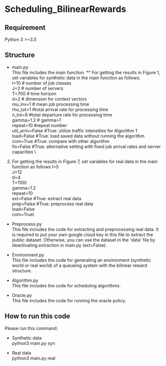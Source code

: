 # Scheduling_BilinearRewards


## Requirement
 Python 3 >=3.5

## Structure
  * main.py\
  This file includes the main function.
  ** For getting the results in Figure 1, set variables for synthetic data in the main function as follows:\
  I=10 # number of job classes\
  J=2  # number of servers\
  T=700 # time horizon\
  d=2 # dimension for context vectors\
  mu_inv=1 # mean job processing time\
  rho_tot=1  #total arrival rate for processing time\
  n_tot=8  #total departure rate for processing time\
  gamma=1.2 # gamma>1\
  repeat=10  #repeat number\
  util_arriv=False #True: utilize traffic intensities for Algorithm 1\
  load=False #True: load saved data without running the algorithm\
  com=True #True: compare with other algorithm\
  fix=False #True: alternative setting with fixed job arrival rates and server capacities \
  
  2. For getting the results in Figure 7, set variables for real data in the main function as follows
  I=5\
  J=12\
  d=4\
  T=1100\
  gamma=1.2\
  repeat=10\
  ext=False #True: extract real data\
  prep=False #True: preprocess real data\
  load=False\
  com=True\

  * Preprocess.py\
  This file includes the code for extracting and preprocessing real data. It is required to put your own google cloud key in this file to extract the public dataset. Otherwise, you can use the dataset in the 'data' file by deactivating extraction in main.py (ext=False).

  * Environment.py\
  This file includes the code for generating an environment (synthetic world or real world) of a queueing system with the bilinear reward structure. 
  
  * Algorithm.py\
  This file includes the code for scheduling algorithms.

  * Oracle.py\
  This file includes the code for running the oracle policy.

## How to run this code
Please run this command:

 * Synthetic data\
 python3 main.py syn

 * Real data\
 python3 main.py real
